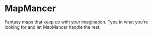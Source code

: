 # MapMancer
Fantasy maps that keep up with your imagination. Type in what you're looking for and let MapMancer handle the rest.
